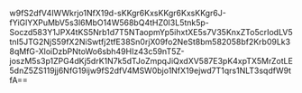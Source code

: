 w9fS2dfV4IWWkrjo1NfX19d-sKKgr6KxsKKgr6KxsKKgr6J-fYiGlYXPuMbV5s3l6MbO14W568bQ4tHZ0I3L5tnk5p-Soczd583Y1JPX4tKS5Nrb1d7T5NTaopmYp5ihxtXE5s7V35KnxZTo5crIodLV5tnI5JTG2NjS59fX2NiSwtfj2tfE38Sn0rjX09fo2NeSt8bm582058bf2Krb09Lk38qMfG-XloiDzbPNtoWo6sbh49HIz43c59nT5Z-joszM5s3p1ZPG4dKj5drK1N7k5dTJoZmpqJiQxdXV587E3pK4xpTX5MrZotLE5dnZ5ZS119jj6NfG19ijw9fS2dfV4MSW0bjo1NfX19ejwd7T1qrs1NLT3sqdfW9tfA==